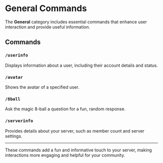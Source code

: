 # General Commands

The **General** category includes essential commands that enhance user interaction and provide useful information.

## Commands

### `/userinfo`
Displays information about a user, including their account details and status.

### `/avatar`
Shows the avatar of a specified user.

### `/8ball`
Ask the magic 8-ball a question for a fun, random response.

### `/serverinfo`
Provides details about your server, such as member count and server settings.

---

These commands add a fun and informative touch to your server, making interactions more engaging and helpful for your community.